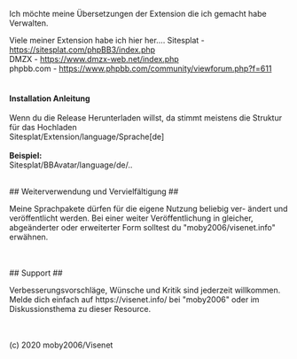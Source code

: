 Ich möchte meine Übersetzungen der Extension die ich gemacht habe Verwalten.

Viele meiner Extension habe ich hier her....
Sitesplat - https://sitesplat.com/phpBB3/index.php<br/>
DMZX - https://www.dmzx-web.net/index.php<br/>
phpbb.com - https://www.phpbb.com/community/viewforum.php?f=611<br/>
<br/>

<h4>Installation Anleitung</h3>
<p>Wenn du die Release Herunterladen willst, da stimmt meistens die Struktur für das Hochladen<br>
Sitesplat/Extension/language/Sprache[de] <br/>
 <br/> 
<strong>Beispiel:</strong><br/>
Sitesplat/BBAvatar/language/de/..</p>
<br/>
## Weiterverwendung und Vervielfältigung ##
<p> Meine Sprachpakete dürfen für die eigene Nutzung beliebig ver-
ändert und veröffentlicht werden. Bei einer weiter Veröffentlichung in gleicher, 
abgeänderter oder erweiterter Form solltest du "moby2006/visenet.info" erwähnen.</p><br/>
<br/>
## Support ##
<p>Verbesserungsvorschläge, Wünsche und Kritik sind jederzeit willkommen. Melde dich einfach auf https://visenet.info/ bei "moby2006" oder im Diskussionsthema zu dieser Resource.</p><br/>
<br/>
(c) 2020 moby2006/Visenet</p>

